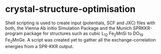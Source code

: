 # crystal-structure-optimisation

Shell scripting is used to create input (potentials, SCF and JXC) files with both, the Vienna Ab initio Simulation Package and the Munich SPRKKR-program package for structures such as cubic L$_12$ Fe$_2$MnSi to DO$_19$ Fe$_2$MnGe. A script was created yet to gather all the exchange-correlation energies from a SPR-KKR output.
